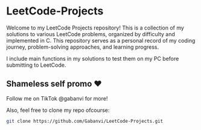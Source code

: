 # LeetCode-Projects

Welcome to my LeetCode Projects repository! This is a collection of my solutions to various LeetCode problems, organized by difficulty and implemented in C. 
This repository serves as a personal record of my coding journey, problem-solving approaches, and learning progress.

I include main functions in my solutions to test them on my PC before submitting to LeetCode.

## Shameless self promo ♥
Follow me on TikTok @gabanvi for more!

Also, feel free to clone my repo ofcourse:

```bash
git clone https://github.com/Gabanvi/LeetCode-Projects.git
